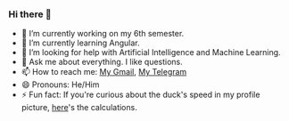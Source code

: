 ### Hi there 👋
- 🔭 I’m currently working on my 6th semester.
- 🌱 I’m currently learning Angular.
- 🤔 I’m looking for help with Artificial Intelligence and Machine Learning.
- 💬 Ask me about everything. I like questions.
- 📫 How to reach me: [My Gmail](mailto:thealexlucian@gmail.com), [My Telegram](https://t.me/FekKonamAlirezaBezarCheckKonam)
- 😄 Pronouns: He/Him
- ⚡ Fun fact: If you're curious about the duck's speed in my profile picture, [here](https://www.reddit.com/r/theydidthemath/comments/l5yjah/comment/gkycr68/?utm_source=share&utm_medium=web2x&context=3)'s the calculations.
